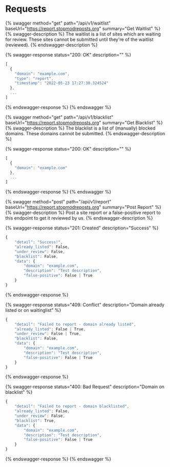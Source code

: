 # Requests

{% swagger method="get" path="/api/v1/waitlist" baseUrl="https://report.stopmodreposts.org" summary="Get Waitlist" %}
{% swagger-description %}
The waitlist is a list of sites which are waiting for review. These sites cannot be submitted until they're of the waitlist (reviewed).
{% endswagger-description %}

{% swagger-response status="200: OK" description="" %}
```javascript
[
  {
    "domain": "example.com",
    "type": "report",
    "timestamp": "2022-05-23 17:27:30.324524"
  },
  ...
]

```
{% endswagger-response %}
{% endswagger %}

{% swagger method="get" path="/api/v1/blacklist" baseUrl="https://report.stopmodreposts.org" summary="Get Blacklist" %}
{% swagger-description %}
The blacklist is a list of (manually) blocked domains. These domains cannot be submitted.
{% endswagger-description %}

{% swagger-response status="200: OK" description="" %}
```javascript
[
  {
    "domain": "example.com"
  },
  ...
]
```
{% endswagger-response %}
{% endswagger %}

{% swagger method="post" path="/api/v1/report" baseUrl="https://report.stopmodreposts.org" summary="Post Report" %}
{% swagger-description %}
Post a site report or a false-positive report to this endpoint to get it reviewed by us.
{% endswagger-description %}

{% swagger-response status="201: Created" description="Success" %}
```javascript
{
    "detail": "Success!",
    "already_listed": False,
    "under_review": False,
    "blacklist": False,
    "data": {
        "domain": "example.com",
        "description": "Test description",
        "false-positive": False | True
    }
}
```
{% endswagger-response %}

{% swagger-response status="409: Conflict" description="Domain already listed or on waitinglist" %}
```javascript
{
    "detail": "Failed to report - domain already listed",
    "already_listed": False | True,
    "under_review": False | True,
    "blacklist": False,
    "data": {
        "domain": "example.com",
        "description": "Test description",
        "false-positive": False | True
    }
}
```
{% endswagger-response %}

{% swagger-response status="400: Bad Request" description="Domain on blacklist" %}
```javascript
{
    "detail": "Failed to report - domain blacklisted",
    "already_listed": False,
    "under_review": False,
    "blacklist": True,
    "data": {
        "domain": "example.com",
        "description": "Test description",
        "false-positive": False | True
    }
}
```
{% endswagger-response %}
{% endswagger %}

